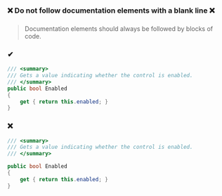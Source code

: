 ### ❌ Do not follow documentation elements with a blank line ❌
###

> Documentation elements should always be followed by blocks of code.  

### ✔
``` csharp
/// <summary>
/// Gets a value indicating whether the control is enabled.
/// </summary>
public bool Enabled
{
    get { return this.enabled; }
}
```

### ❌ 
``` csharp
/// <summary>
/// Gets a value indicating whether the control is enabled.
/// </summary>

public bool Enabled
{
    get { return this.enabled; }
}
```
